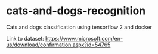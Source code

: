 # cats-and-dogs-recognition

Cats and dogs classification using tensorflow 2 and docker

Link to dataset:
https://www.microsoft.com/en-us/download/confirmation.aspx?id=54765 